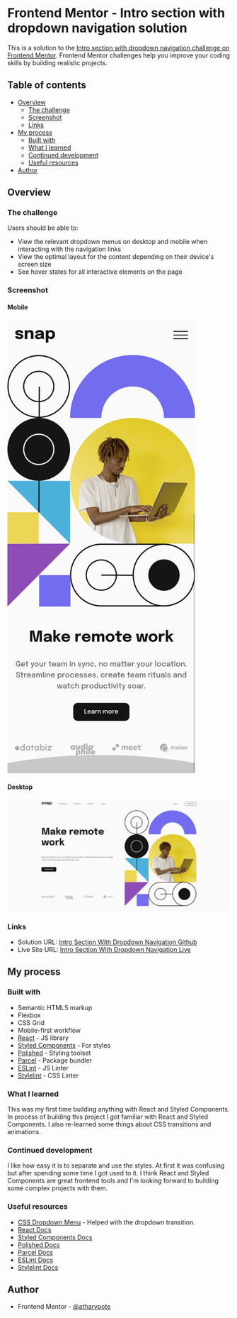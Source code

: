 # Frontend Mentor - Intro section with dropdown navigation solution

This is a solution to the [Intro section with dropdown navigation challenge on Frontend Mentor](https://www.frontendmentor.io/challenges/intro-section-with-dropdown-navigation-ryaPetHE5). Frontend Mentor challenges help you improve your coding skills by building realistic projects.

## Table of contents

- [Overview](#overview)
  - [The challenge](#the-challenge)
  - [Screenshot](#screenshot)
  - [Links](#links)
- [My process](#my-process)
  - [Built with](#built-with)
  - [What I learned](#what-i-learned)
  - [Continued development](#continued-development)
  - [Useful resources](#useful-resources)
- [Author](#author)

## Overview

### The challenge

Users should be able to:

- View the relevant dropdown menus on desktop and mobile when interacting with the navigation links
- View the optimal layout for the content depending on their device's screen size
- See hover states for all interactive elements on the page

### Screenshot

#### Mobile

![](./screenshots/mobile.png)

#### Desktop

![](./screenshots/desktop.png)

### Links

- Solution URL: [Intro Section With Dropdown Navigation Github](https://github.com/atharvpote/Intro-Section-With-Dropdown-Navigation)
- Live Site URL: [Intro Section With Dropdown Navigation Live](https://snap-fem.netlify.app/)

## My process

### Built with

- Semantic HTML5 markup
- Flexbox
- CSS Grid
- Mobile-first workflow
- [React](https://reactjs.org/) - JS library
- [Styled Components](https://styled-components.com/) - For styles
- [Polished](https://polished.js.org/) - Styling toolset
- [Parcel](https://parceljs.org/) - Package bundler
- [ESLint](https://eslint.org/) - JS Linter
- [Stylelint](https://stylelint.io/) - CSS Linter

### What I learned

This was my first time building anything with React and Styled Components. In process of building this project I got familiar with React and Styled Components. I also re-learned some things about CSS transitions and animations.

### Continued development

I like how easy it is to separate and use the styles. At first it was confusing but after spending some time I got used to it. I think React and Styled Components are great frontend tools and I'm looking forward to building some complex projects with them.

### Useful resources

- [CSS Dropdown Menu](https://www.sliderrevolution.com/resources/css-dropdown-menu/) - Helped with the dropdown transition.
- [React Docs](https://reactjs.org/docs/getting-started.html)
- [Styled Components Docs](https://styled-components.com/docs)
- [Polished Docs](https://polished.js.org/docs/)
- [Parcel Docs](https://parceljs.org/docs/)
- [ESLint Docs](https://eslint.org/docs/latest/)
- [Stylelint Docs](https://stylelint.io/)

## Author

- Frontend Mentor - [@atharvpote](https://www.frontendmentor.io/profile/atharvpote)
